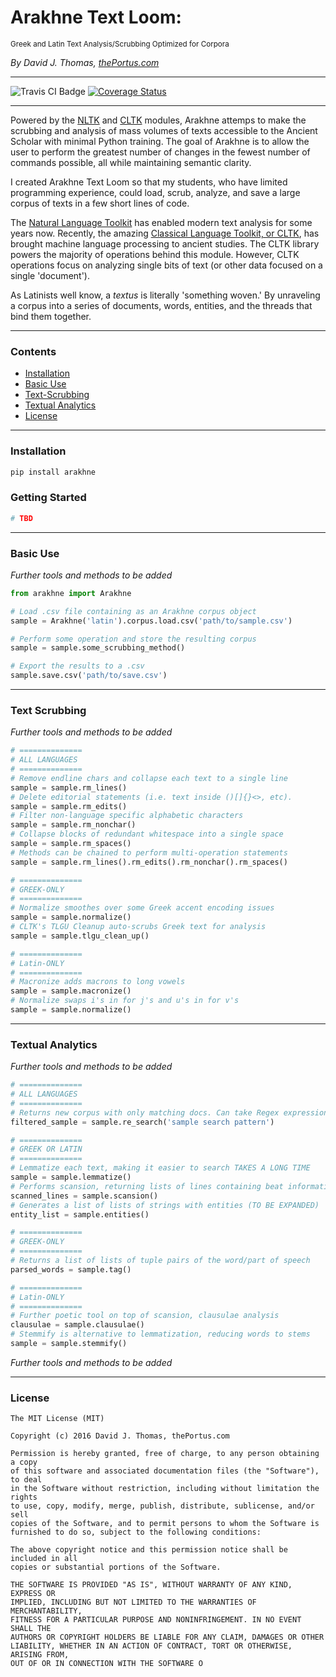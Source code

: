 # Arakhne Text Loom:

<small> Greek and Latin Text Analysis/Scrubbing Optimized for Corpora </small>

*By David J. Thomas, [thePortus.com](http://theportus.com/)*

---

![Travis CI Badge](https://travis-ci.org/thePortus/arakhne.svg?branch=master)
[![Coverage Status](https://coveralls.io/repos/github/thePortus/arakhne/badge.svg?branch=master)](https://coveralls.io/github/thePortus/arakhne?branch=master)

---

Powered by the [NLTK](http://www.nltk.org/) and [CLTK](https://github.com/cltk/cltk) modules, Arakhne attemps to make the scrubbing and analysis of mass volumes of texts accessible to the Ancient Scholar with minimal Python training. The goal of Arakhne is to allow the user to perform the greatest number of changes in the fewest number of commands possible, all while maintaining semantic clarity.

I created Arakhne Text Loom so that my students, who have limited programming experience, could load, scrub, analyze, and save a large corpus of texts in a few short lines of code.

The [Natural Language Toolkit](https://nltk.org) has enabled modern text analysis for some years now. Recently, the amazing [Classical Language Toolkit, or CLTK](http://cltk.org), has brought machine language processing to ancient studies. The CLTK library powers the majority of operations behind this module. However, CLTK operations focus on analyzing single bits of text (or other data focused on a single 'document').

As Latinists well know, a *textus* is literally 'something woven.' By unraveling a corpus into a series of documents, words, entities, and the threads that bind them together.

---

### Contents
* [Installation](#installation)
* [Basic Use](#basic-use)
* [Text-Scrubbing](#text-scrubbing)
* [Textual Analytics](#textual-analytics)
* [License](#license)

---

### Installation

``` python
pip install arakhne
```

### Getting Started
``` python
# TBD
```

---

### Basic Use

*Further tools and methods to be added*
``` python
from arakhne import Arakhne

# Load .csv file containing as an Arakhne corpus object
sample = Arakhne('latin').corpus.load.csv('path/to/sample.csv')

# Perform some operation and store the resulting corpus
sample = sample.some_scrubbing_method()

# Export the results to a .csv
sample.save.csv('path/to/save.csv')
```

---

### Text Scrubbing

*Further tools and methods to be added*
``` python
# ==============
# ALL LANGUAGES
# ==============
# Remove endline chars and collapse each text to a single line
sample = sample.rm_lines()
# Delete editorial statements (i.e. text inside ()[]{}<>, etc).
sample = sample.rm_edits()
# Filter non-language specific alphabetic characters
sample = sample.rm_nonchar()
# Collapse blocks of redundant whitespace into a single space
sample = sample.rm_spaces()
# Methods can be chained to perform multi-operation statements
sample = sample.rm_lines().rm_edits().rm_nonchar().rm_spaces()

# ==============
# GREEK-ONLY
# ==============
# Normalize smoothes over some Greek accent encoding issues
sample = sample.normalize()
# CLTK's TLGU Cleanup auto-scrubs Greek text for analysis
sample = sample.tlgu_clean_up()

# ==============
# Latin-ONLY
# ==============
# Macronize adds macrons to long vowels
sample = sample.macronize()
# Normalize swaps i's in for j's and u's in for v's
sample = sample.normalize()
```

---

### Textual Analytics

*Further tools and methods to be added*
``` python
# ==============
# ALL LANGUAGES
# ==============
# Returns new corpus with only matching docs. Can take Regex expressions
filtered_sample = sample.re_search('sample search pattern')

# ==============
# GREEK OR LATIN
# ==============
# Lemmatize each text, making it easier to search TAKES A LONG TIME
sample = sample.lemmatize()
# Performs scansion, returning lists of lines containing beat information
scanned_lines = sample.scansion()
# Generates a list of lists of strings with entities (TO BE EXPANDED)
entity_list = sample.entities()

# ==============
# GREEK-ONLY
# ==============
# Returns a list of lists of tuple pairs of the word/part of speech
parsed_words = sample.tag()

# ==============
# Latin-ONLY
# ==============
# Further poetic tool on top of scansion, clausulae analysis
clausulae = sample.clausulae()
# Stemmify is alternative to lemmatization, reducing words to stems
sample = sample.stemmify()
```

*Further tools and methods to be added*

---

### License
```
The MIT License (MIT)

Copyright (c) 2016 David J. Thomas, thePortus.com

Permission is hereby granted, free of charge, to any person obtaining a copy
of this software and associated documentation files (the "Software"), to deal
in the Software without restriction, including without limitation the rights
to use, copy, modify, merge, publish, distribute, sublicense, and/or sell
copies of the Software, and to permit persons to whom the Software is
furnished to do so, subject to the following conditions:

The above copyright notice and this permission notice shall be included in all
copies or substantial portions of the Software.

THE SOFTWARE IS PROVIDED "AS IS", WITHOUT WARRANTY OF ANY KIND, EXPRESS OR
IMPLIED, INCLUDING BUT NOT LIMITED TO THE WARRANTIES OF MERCHANTABILITY,
FITNESS FOR A PARTICULAR PURPOSE AND NONINFRINGEMENT. IN NO EVENT SHALL THE
AUTHORS OR COPYRIGHT HOLDERS BE LIABLE FOR ANY CLAIM, DAMAGES OR OTHER
LIABILITY, WHETHER IN AN ACTION OF CONTRACT, TORT OR OTHERWISE, ARISING FROM,
OUT OF OR IN CONNECTION WITH THE SOFTWARE O
